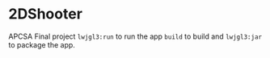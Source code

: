 # 2DShooter

APCSA Final project `lwjgl3:run` to run the app `build` to build and `lwjgl3:jar` to package the app.